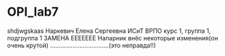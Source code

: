 # OPI_lab7
shdjwgskaas
Наркевич
Елена
Сергеевна
ИСиТ
ВРПО
курс 1, группа 1, подгруппа 1
ЗАМЕНА ЕЕЕЕЕЕЕ
Напарник внёс некоторые изменения(он очень крутой)
..................................(это неправда!!)
